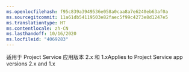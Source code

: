 ```yaml
---
ms.openlocfilehash: f95c839a3949536e058a0caa8a7e6240eb63af0a
ms.sourcegitcommit: 11a61db54119503e82faec5f99c4273e8d1247e5
ms.translationtype: HT
ms.contentlocale: zh-CN
ms.lasthandoff: 10/16/2020
ms.locfileid: "4069283"
---
```

<span data-ttu-id="d8321-101">适用于 Project Service 应用版本 2.x 和 1.x</span><span class="sxs-lookup"><span data-stu-id="d8321-101">Applies to Project Service app versions 2.x and 1.x</span></span>
